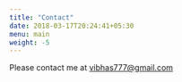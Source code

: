 ```yaml
---
title: "Contact"
date: 2018-03-17T20:24:41+05:30
menu: main
weight: -5
---
```


Please contact me at vibhas777@gmail.com
